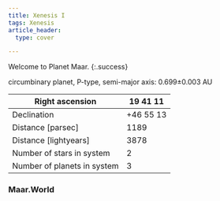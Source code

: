 ```yaml
---
title: Xenesis I
tags: Xenesis
article_header:
  type: cover

---
```


Welcome to Planet Maar.
{:.success}

circumbinary planet, P-type, semi-major axis: 0.699±0.003 AU

| Right ascension             | 19 41 11  |
|-----------------------------|-----------|
| Declination                 | +46 55 13 |
| Distance [parsec]           | 1189      |
| Distance [lightyears]       | 3878      |
| Number of stars in system   | 2         |
| Number of planets in system | 3         |



<div class="hero hero--dark" style='background-image: url("/maarWorld.jpg");'>
  <div class="hero__content">
    <h3>Maar.World</h3>
  </div>
</div>


<!--more-->

